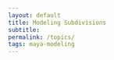 ```yaml
---
layout: default
title: Modeling Subdivisions
subtitle:
permalink: /topics/
tags: maya-modeling
---
```


